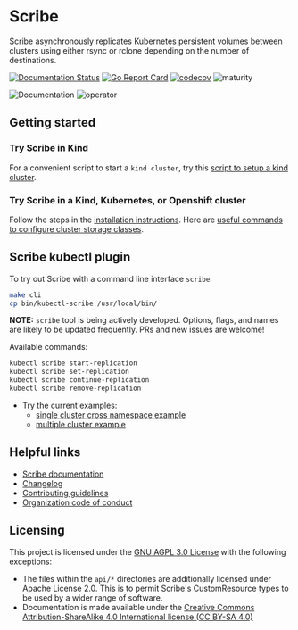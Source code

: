 # Scribe

Scribe asynchronously replicates Kubernetes persistent volumes between clusters
using either rsync or rclone depending on the number of destinations.

[![Documentation
Status](https://readthedocs.org/projects/scribe-replication/badge/?version=latest)](https://scribe-replication.readthedocs.io/en/latest/?badge=latest)
[![Go Report
Card](https://goreportcard.com/badge/github.com/backube/scribe)](https://goreportcard.com/report/github.com/backube/scribe)
[![codecov](https://codecov.io/gh/backube/scribe/branch/master/graph/badge.svg)](https://codecov.io/gh/backube/scribe)
![maturity](https://img.shields.io/static/v1?label=maturity&message=alpha&color=red)

![Documentation](https://github.com/backube/scribe/workflows/Documentation/badge.svg)
![operator](https://github.com/backube/scribe/workflows/operator/badge.svg)

## Getting started

### Try Scribe in Kind

For a convenient script to start a `kind cluster`, try this
[script to setup a kind cluster](hack/setup-kind-cluster.sh).

### Try Scribe in a Kind, Kubernetes, or Openshift cluster

Follow the steps in the [installation
instructions](https://scribe-replication.readthedocs.io/en/latest/installation/index.html).
Here are
[useful commands to configure cluster storage classes](https://scribe-replication.readthedocs.io/en/latest/installation/index.html#configure-default-csi-storage).

## Scribe kubectl plugin

To try out Scribe with a command line interface `scribe`:

```bash
make cli
cp bin/kubectl-scribe /usr/local/bin/
```

**NOTE:** `scribe` tool is being actively developed. Options, flags,
and names are likely to be updated frequently. PRs and new issues are welcome!

Available commands:

```bash
kubectl scribe start-replication
kubectl scribe set-replication
kubectl scribe continue-replication
kubectl scribe remove-replication
```

* Try the current examples:
  * [single cluster cross namespace example](./docs/usage/rsync/db-example-cli.md)
  * [multiple cluster example](./docs/usage/rsync/multi-context-sync-cli.md)

## Helpful links

* [Scribe documentation](https://scribe-replication.readthedocs.io)
* [Changelog](CHANGELOG.md)
* [Contributing guidelines](https://github.com/backube/.github/blob/master/CONTRIBUTING.md)
* [Organization code of conduct](https://github.com/backube/.github/blob/master/CODE_OF_CONDUCT.md)

## Licensing

This project is licensed under the [GNU AGPL 3.0 License](LICENSE) with the following
exceptions:

* The files within the `api/*` directories are additionally licensed under
  Apache License 2.0. This is to permit Scribe's CustomResource types to be used
  by a wider range of software.
* Documentation is made available under the [Creative Commons
  Attribution-ShareAlike 4.0 International license (CC BY-SA
  4.0)](https://creativecommons.org/licenses/by-sa/4.0/)
